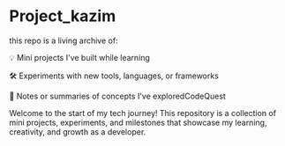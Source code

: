 # Project_kazim
this repo is a living archive of:

💡 Mini projects I've built while learning

🛠️ Experiments with new tools, languages, or frameworks

📘 Notes or summaries of concepts I've exploredCodeQuest 

Welcome to the start of my tech journey! This repository is a collection of mini projects, experiments, and milestones that showcase my learning, creativity, and growth as a developer.

